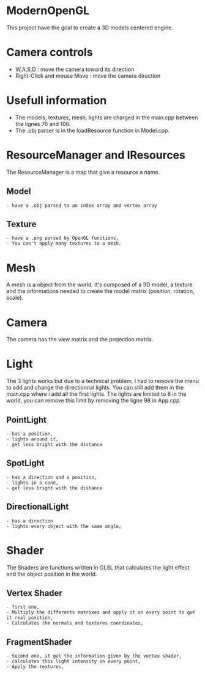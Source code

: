 # ModernOpenGL

This project have the goal to create a 3D models centered engine.

# Camera controls
- W,A,S,D : move the camera toward its direction
- Right-Click and mouse Move : move the camera direction

# Usefull information

- The models, textures, mesh, lights are charged in the main.cpp between the lignes 76 and 106.
- The .obj parser is in the loadResource function in Model.cpp. 

# ResourceManager and IResources
The ResourceManager is a map that give a resource a name. 

## Model
    - have a .obj parsed to an index array and vertex array

## Texture
    - have a .png parsed by OpenGL functions,
    - You can't apply many textures to a mesh.

# Mesh
A mesh is a object from the world. It's composed of a 3D model, a texture and the informations needed to create the model matrix (position, rotation, scale).

# Camera
The camera has the view matrix and the projection matrix.

# Light 
The 3 lights works but due to a technical problem, I had to remove the menu to add and change the directionnal lights. You can still add them in the main.cpp where i add all the first lights.
The lights are limited to 8 in the world, you can remove this limit by removing the ligne 98 in App.cpp.

## PointLight
    - has a position, 
    - lights around it,
    - get less bright with the distance

## SpotLight
    - has a direction and a position,
    - lights in a cone,
    - get less bright with the distance

## DirectionalLight
    - has a direction
    - lights every object with the same angle,

# Shader

The Shaders are functions written in GLSL that calculates the light effect and the object position in the world.

## Vertex Shader

    - first one,
    - Multiply the differents matrixes and apply it on every point to get it real position,
    - Calculates the normals and textures coordinates,

## FragmentShader
    - Second one, it get the information given by the vertex shader,
    - calculates this light intensity on every point,
    - Apply the textures,
